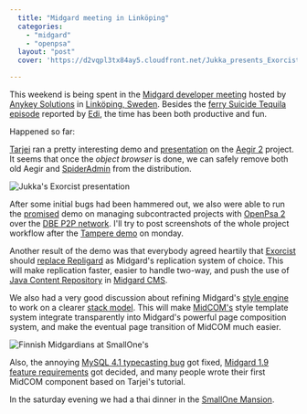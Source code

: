 ```yaml
---
  title: "Midgard meeting in Linköping"
  categories: 
    - "midgard"
    - "openpsa"
  layout: "post"
  cover: 'https://d2vqpl3tx84ay5.cloudfront.net/Jukka_presents_Exorcist.jpg'

---
```

This weekend is being spent in the [Midgard developer meeting][1] hosted by [Anykey Solutions][2] in [Linköping, Sweden][3]. Besides the [ferry Suicide Tequila episode][4] reported by [Edi][5], the time has been both productive and fun.

Happened so far:

[Tarjei][6] ran a pretty interesting demo and [presentation][7] on the [Aegir 2][8] project. It seems that once the _object browser_ is done, we can safely remove both old Aegir and [SpiderAdmin][9] from the distribution.

![Jukka's Exorcist presentation](https://d2vqpl3tx84ay5.cloudfront.net/Jukka_presents_Exorcist.jpg)

After some initial bugs had been hammered out, we also were able to run the [promised][10] demo on managing subcontracted projects with [OpenPsa 2][11] over the [DBE P2P network][12]. I'll try to post screenshots of the whole project workflow after the [Tampere demo][13] on monday.

Another result of the demo was that everybody agreed heartily that [Exorcist][14] should [replace Repligard][15] as Midgard's replication system of choice. This will make replication faster, easier to handle two-way, and push the use of [Java Content Repository][16] in [Midgard CMS][17].

We also had a very good discussion about refining Midgard's [style engine][18] to work on a clearer [stack model][19]. This will make [MidCOM's][20] style template system integrate transparently into Midgard's powerful page composition system, and make the eventual page transition of MidCOM much easier.

![Finnish Midgardians at SmallOne's](https://d2vqpl3tx84ay5.cloudfront.net/Hackers_at_SmallOnes.jpg)

Also, the annoying [MySQL 4.1 typecasting bug][21] got fixed, [Midgard 1.9 feature requirements][22] got decided, and many people wrote their first MidCOM component based on Tarjei's tutorial.

In the saturday evening we had a thai dinner in the [SmallOne Mansion][23].

[1]: http://www.midgard-project.org/community/events/493afb339806fac6b95777f2f7c39ca1.html
[2]: http://www.anykey.se/en/
[3]: http://beta.plazes.com/plaze/0e9ed5e354788cafd6a6279fcb8c8048/
[4]: http://jemi.iki.fi/blog/going-to-linkoping.html
[5]: http://jemi.iki.fi/
[6]: http://www.midgard-project.org/community/whoswho/tarjei.html
[7]: http://folk.uio.no/tarjeih/aegir_fall_2005/
[8]: http://www.midgard-project.org/development/projects/aegir/development/next/
[9]: http://www.midgard-project.org/development/projects/spider/
[10]: http://bergie.iki.fi/midcom-permalink-e2013160d6917134fccde027b51b1508
[11]: http://www.openpsa.org/
[12]: http://www.digitalecosystem.org/
[13]: http://www.coss.fi/midcom-permalink-1ba0e1f0c2ed5cd13f122cb6bfc7d2a1
[14]: http://exorcist.sourceforge.net/
[15]: http://bergie.iki.fi/blog/repligard--your-days-are-numbered/
[16]: http://www-128.ibm.com/developerworks/java/library/j-jcr/
[17]: http://www.midgard-project.org/
[18]: http://www.midgard-project.org/midcom-permalink-2732f47bbdf5a868fd7811d696886149
[19]: http://permalink.gmane.org/gmane.comp.web.midgard.devel/6001
[20]: http://www.midgard-project.org/midcom-permalink-fc278b300819f654e0e561c6e233c67f
[21]: http://midgard.tigris.org/issues/show_bug.cgi?id=98
[22]: http://www.midgard-project.org/community/events/9310b61b03d406c43592effaf1d014a1.html
[23]: http://beta.plazes.com/plaze/e3f49a8c137935dff3182e766c931619/
